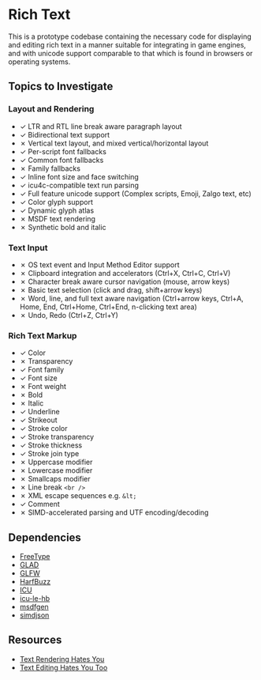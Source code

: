 # Rich Text
This is a prototype codebase containing the necessary code for displaying and editing rich text in a manner suitable for integrating in game engines, and with unicode support comparable to that which is found in browsers or operating systems.

## Topics to Investigate

### Layout and Rendering
- &check; LTR and RTL line break aware paragraph layout
- &check; Bidirectional text support
- &cross; Vertical text layout, and mixed vertical/horizontal layout
- &check; Per-script font fallbacks
- &check; Common font fallbacks
- &cross; Family fallbacks
- &check; Inline font size and face switching
- &check; icu4c-compatible text run parsing
- &check; Full feature unicode support (Complex scripts, Emoji, Zalgo text, etc)
- &check; Color glyph support
- &check; Dynamic glyph atlas
- &cross; MSDF text rendering
- &cross; Synthetic bold and italic

### Text Input
- &cross; OS text event and Input Method Editor support
- &cross; Clipboard integration and accelerators (Ctrl+X, Ctrl+C, Ctrl+V)
- &cross; Character break aware cursor navigation (mouse, arrow keys)
- &cross; Basic text selection (click and drag, shift+arrow keys)
- &cross; Word, line, and full text aware navigation (Ctrl+arrow keys, Ctrl+A, Home, End, Ctrl+Home, Ctrl+End, n-clicking text area)
- &cross; Undo, Redo (Ctrl+Z, Ctrl+Y)

### Rich Text Markup
- &check; Color
- &cross; Transparency
- &check; Font family
- &check; Font size
- &cross; Font weight
- &cross; Bold
- &cross; Italic
- &check; Underline
- &check; Strikeout
- &check; Stroke color
- &check; Stroke transparency
- &check; Stroke thickness
- &check; Stroke join type
- &cross; Uppercase modifier
- &cross; Lowercase modifier
- &cross; Smallcaps modifier
- &cross; Line break `<br />`
- &cross; XML escape sequences e.g. `&lt;`
- &check; Comment
- &cross; SIMD-accelerated parsing and UTF encoding/decoding

## Dependencies
- [FreeType](https://freetype.org/)
- [GLAD](https://glad.dav1d.de/)
- [GLFW](https://www.glfw.org/)
- [HarfBuzz](https://harfbuzz.github.io/)
- [ICU](https://icu.unicode.org/)
- [icu-le-hb](https://github.com/harfbuzz/icu-le-hb)
- [msdfgen](https://github.com/Chlumsky/msdfgen)
- [simdjson](https://github.com/simdjson/simdjson)

## Resources
- [Text Rendering Hates You](https://faultlore.com/blah/text-hates-you/)
- [Text Editing Hates You Too](https://lord.io/text-editing-hates-you-too/)